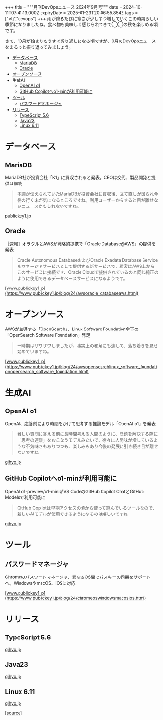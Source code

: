 +++
title = """月刊DevOpsニュース 2024年9月号"""
date = 2024-10-11T07:41:13.000Z
expiryDate = 2025-01-23T20:06:55.854Z
tags = ["vtj","devops"]
+++
雨が降るたびに寒さが少しずつ増していくこの時期らしい季節になりましたね。食べ物も美味しく感じられてきて◯◯の秋を楽しめる頃です。

さて、10月が始まりもうすぐ折り返しになる頃ですが、9月のDevOpsニュースをまるっと振り返ってみましょう。

*   [データベース](#データベース)
    *   [MariaDB](#MariaDB)
    *   [Oracle](#Oracle)
*   [オープンソース](#オープンソース)
*   [生成AI](#生成AI)
    *   [OpenAI o1](#OpenAI-o1)
    *   [GitHub Copilotへo1-minが利用可能に](#GitHub-Copilotへo1-minが利用可能に)
*   [ツール](#ツール)
    *   [パスワードマネージャ](#パスワードマネージャ)
*   [リリース](#リリース)
    *   [TypeScript 5.6](#TypeScript-56)
    *   [Java23](#Java23)
    *   [Linux 6.11](#Linux-611)

データベース
======

MariaDB
-------

MariaDB社が投資会社「K1」に買収されると発表。CEOは交代、製品開発と提供は継続

> 不調が伝えられていたMariaDBが投資会社に買収後、立て直しが図られ今後の行く末が気になるところですね。利用ユーザーからすると目が離せないニュースかもしれないですね。

[publickey1.jp](https://publickey1.jp/blog/24/mariadbk1ceo.html)

Oracle
------

［速報］オラクルとAWSが戦略的提携で「Oracle Database@AWS」の提供を発表

> Oracle Autonomous DatabaseおよびOracle Exadata Database Serviceをマネージドサービスとして提供する新サービスで、顧客はAWS上からこのサービスに接続でき、Oracle Cloudで提供されているのと同じ純正のように使用できるデータベースサービスになるようです。

[www.publickey1.jp](https://www.publickey1.jp/blog/24/awsoracle_databaseaws.html)

オープンソース
=======

AWSが主導する「OpenSearch」、Linux Software Foundation傘下の「OpenSearch Software Foundation」発足

> 一時期はザワザワしましたが、事実上の和解にも達して、落ち着きを見せ始めていますね。

[www.publickey1.jp](https://www.publickey1.jp/blog/24/awsopensearchlinux_software_foundationopensearch_software_foundation.html)

生成AI
====

OpenAI o1
---------

OpenAI⁠⁠、応答前により時間をかけて思考する推論モデル「OpenAI o1」を発表

> 難しい質問に答える前に長時間考える人間のように、問題を解決する際に「思考の連鎖」をおこなうモデルみたいで、徐々に人間味が増しているような不気味さもありつつも、楽しみもあり今後の発展に引き続き目が離せないですね

[gihyo.jp](https://gihyo.jp/article/2024/09/openai-o1-release?utm_source=feed)

GitHub Copilotへo1-minが利用可能に
---------------------------

OpenAI o1-preview/o1-miniがVS CodeのGitHub Copilot ChatとGitHub Modelsで利用可能に

> GitHub Copilotは早期アクセスの頃から使って遊んでいるツールなので、 新しいAIモデルが使用できるようになるのは嬉しいですね

[gihyo.jp](https://gihyo.jp/article/2024/09/openai-o1-github-copilot?utm_source=feed)

ツール
===

パスワードマネージャ
----------

Chromeのパスワードマネージャ、異なるOS間でパスキーの同期をサポートへ。WindowsやmacOS、iOSに対応

[www.publickey1.jp](https://www.publickey1.jp/blog/24/chromeoswindowsmacosios.html)

リリース
====

TypeScript 5.6
--------------

[gihyo.jp](https://gihyo.jp/article/2024/09/typescript-5-6?utm_source=feed)

Java23
------

[gihyo.jp](https://gihyo.jp/article/2024/09/java23?utm_source=feed)

Linux 6.11
----------

[gihyo.jp](https://gihyo.jp/article/2024/09/daily-linux-240919?utm_source=feed)

[[source]](https://devops-blog.virtualtech.jp/entry/20241011/1728632473)
